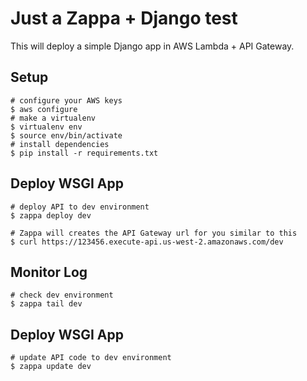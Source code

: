 # Just a Zappa + Django test

This will deploy a simple Django app in AWS Lambda + API Gateway.

## Setup
    # configure your AWS keys
    $ aws configure
	# make a virtualenv
	$ virtualenv env
	$ source env/bin/activate
	# install dependencies
	$ pip install -r requirements.txt	

## Deploy WSGI App
    # deploy API to dev environment
    $ zappa deploy dev

    # Zappa will creates the API Gateway url for you similar to this
    $ curl https://123456.execute-api.us-west-2.amazonaws.com/dev

## Monitor Log
    # check dev environment
    $ zappa tail dev

## Deploy WSGI App
    # update API code to dev environment
    $ zappa update dev
